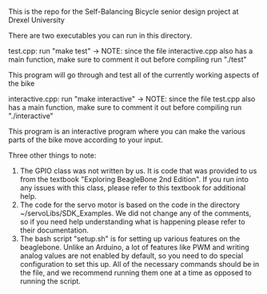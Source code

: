 This is the repo for the Self-Balancing Bicycle senior design project at Drexel University

There are two executables you can run in this directory.

test.cpp:
run "make test" -> NOTE: since the file interactive.cpp also has a main function, make sure to comment it out before compiling
run "./test"

This program will go through and test all of the currently working aspects of the bike

interactive.cpp:
run "make interactive" -> NOTE: since the file test.cpp also has a main function, make sure to comment it out before compiling
run "./interactive"

This program is an interactive program where you can make the various parts of the bike move according to your input.

Three other things to note:
1. The GPIO class was not written by us. It is code that was provided to us from the textbook "Exploring BeagleBone 2nd Edition". If you run into any issues with this class, please refer to this textbook for additional help.
2. The code for the servo motor is based on the code in the directory ~/servoLibs/SDK_Examples. We did not change any of the comments, so if you need help understanding what is happening please refer to their documentation.
3. The bash script "setup.sh" is for setting up various features on the beaglebone. Unlike an Arduino, a lot of features like PWM and writing analog values are not enabled by default, so you need to do special configuration to set this up. All of the necessary commands should be in the file, and we recommend running them one at a time as opposed to running the script. 

